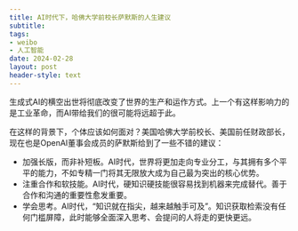 ```yaml
---
title: AI时代下，哈佛大学前校长萨默斯的人生建议
subtitle: 
tags: 
- weibo
- 人工智能
date: 2024-02-28
layout: post
header-style: text
---
```


生成式AI的横空出世将彻底改变了世界的生产和运作方式。上一个有这样影响力的是工业革命，而AI带给我们的很可能将远超于此。

在这样的背景下，个体应该如何面对？美国哈佛大学前校长、美国前任财政部长，现在也是OpenAI董事会成员的萨默斯给到了一些不错的建议：

- 加强长版，而非补短板。AI时代，世界将更加走向专业分工，与其拥有多个平平的能力，不如专精一门将其无限放大成为自己最为突出的核心优势。
- 注重合作和软技能。AI时代，硬知识硬技能很容易找到机器来完成替代。善于合作和沟通的重要性愈发重要。
- 学会思考。AI时代，“知识就在指尖，越来越触手可及”。知识获取检索没有任何门槛屏障，此时能够全面深入思考、会提问的人将走的更快更远。
